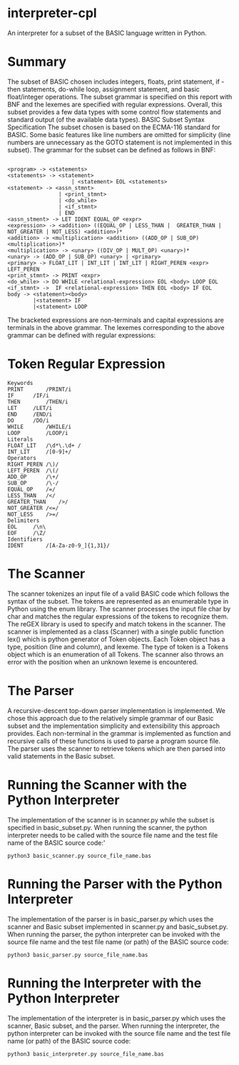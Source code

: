 # interpreter-cpl
An interpreter for a subset of the BASIC language written in Python.
# Summary 
The subset of BASIC chosen includes integers, floats, print statement, if -then statements, do-while loop, assignment statement, and basic float/integer operations. The subset grammar is specified on this report with BNF and the lexemes are specified with regular expressions. Overall, this subset provides a few data types with some control flow statements and standard output (of the available data types).
BASIC Subset Syntax Specification
The subset chosen is based on the ECMA-116 standard for BASIC. Some basic features like line numbers are omitted for simplicity (line numbers are unnecessary as the GOTO statement is not implemented in this subset). The grammar for the subset can be defined as follows in BNF:
```

<program> -> <statements>
<statements> -> <statement>
                    | <statement> EOL <statements>
<statement> -> <assn_stmnt>
                | <print_stmnt>
                | <do_while>
                | <if_stmnt>
                | END
<assn_stment> -> LET IDENT EQUAL_OP <expr>
<expression> -> <addition> ((EQUAL_OP | LESS_THAN |  GREATER_THAN | NOT_GREATER | NOT_LESS) <addition>)*
<addition> -> <multiplication> <addition> ((ADD_OP | SUB_OP) <multiplication>)*
<multiplication> -> <unary> ((DIV_OP | MULT_OP) <unary>)*
<unary> -> (ADD_OP | SUB_OP) <unary> | <primary>
<primary> -> FLOAT_LIT | INT_LIT | INT_LIT | RIGHT_PEREN <expr>  LEFT_PEREN
<print_stmnt> -> PRINT <expr>
<do_while> -> DO WHILE <relational-expression> EOL <body> LOOP EOL
<if_stmnt> ->  IF <relational-expression> THEN EOL <body> IF EOL
body -> <statement><body>
        |<statement> IF
        |<statement> LOOP

```
The bracketed expressions are non-terminals and capital expressions are terminals in the above grammar. The lexemes corresponding to the above grammar can be defined with regular expressions: 
# Token	Regular Expression 
```
Keywords
PRINT		/PRINT/i
IF		/IF/i
THEN		/THEN/i
LET		/LET/i
END		/END/i
DO		/DO/i
WHILE		/WHILE/i
LOOP		/LOOP/i
Literals
FLOAT_LIT	/\d*\.\d+ /
INT_LIT		/[0-9]+/
Operators
RIGHT_PEREN	/\)/
LEFT_PEREN	/\(/
ADD_OP		/\+/
SUB_OP		/\-/
EQUAL_OP	/=/
LESS_THAN	/</
GREATER_THAN	/>/
NOT_GREATER	/<=/
NOT_LESS	/>=/
Delimiters
EOL		/\n\
EOF		/\Z/
Identifiers
IDENT		/[A-Za-z0-9_]{1,31}/
```

# The Scanner
The scanner tokenizes an input file of a valid BASIC code which follows the syntax of the subset. The tokens are represented as an enumerable type in Python using the enum library. The scanner processes the input file char by char and matches the regular expressions of the tokens to recognize them. The reGEX library is used to specify and match tokens in the scanner. The scanner is implemented as a class (Scanner) with a single public function lex() which is python generator of Token objects. Each Token object has a type, position (line and column), and lexeme. The type of token is a Tokens object which is an enumeration of all Tokens. The scanner also throws an error with the position when an unknown lexeme is encountered.

# The Parser 
A recursive-descent top-down parser implementation is implemented. We chose this approach due to the relatively simple grammar of our Basic subset and the implementation simplicity and extensibility this approach provides. Each non-terminal in the grammar is implemented as function and recursive calls of these functions is used to parse a program source file. The parser uses the scanner to retrieve tokens which are then parsed into valid statements in the Basic subset.   


# Running the Scanner with the Python Interpreter
The implementation of the scanner is in scanner.py while the subset is specified in basic_subset.py. When running the scanner, the python interpreter needs to be called with the source file name and the test file name of the BASIC source code:'

```python3 basic_scanner.py source_file_name.bas ```

# Running the Parser with the Python Interpreter
The implementation of the parser is in basic_parser.py which uses the scanner and Basic subset implemented in scanner.py and basic_subset.py. When running the parser, the python interpreter can be invoked with the source file name and the test file name (or path) of the BASIC source code: 

```python3 basic_parser.py source_file_name.bas ```

# Running the Interpreter with the Python Interpreter
The implementation of the interpreter is in basic_parser.py which uses the scanner, Basic subset, and the parser. When running the interpreter, the python interpreter can be invoked with the source file name and the test file name (or path) of the BASIC source code: 

```python3 basic_interpreter.py source_file_name.bas ```


